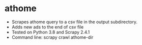# athome

* Scrapes athome query to a csv file in the output subdirectory.
* Adds new ads to the end of csv file
* Tested on Python 3.8 and Scrapy 2.4.1
* Command line: scrapy crawl athome-dir
